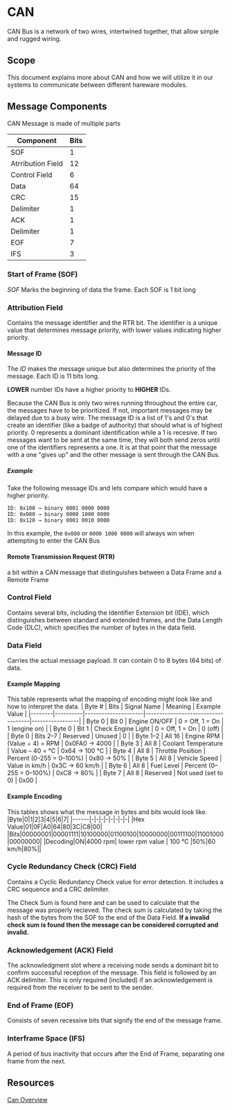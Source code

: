 # CAN
CAN Bus is a network of two wires, intertwined together, that allow simple and rugged wiring. 

## Scope
This document explains more about CAN and how we will utilize it in our systems to communicate between different hareware modules.

## Message Components
CAN Message is made of multiple parts

|Component|Bits|
|-|-|
|SOF|1|
|Atrribution Field|12|
|Control Field|6|
|Data|64|
|CRC|15|
|Delimiter|1|
|ACK|1|
|Delimiter|1|
|EOF|7|
|IFS|3|

### Start of Frame (SOF)
*SOF* Marks the beginning of data the frame. Each SOF is 1 bit long

### Attribution Field
Contains the message identifier and the RTR bit. The identifier is a unique value that determines message priority, with lower values indicating higher priority. 

#### Message ID
The *ID* makes the message unique but also determines the priority of the message. Each ID is 11 bits long.

**LOWER** number IDs have a higher priority to **HIGHER** IDs.  

Because the CAN Bus is only two wires running throughout the entire car, the messages have to be prioritized. If not, important messages may be delayed due to a busy wire. The message ID is a list of 1's and 0's that create an identifier (like a badge of authority) that should what is of highest priority. 0 represents a dominant identification while a 1 is recesive. If two messages want to be sent at the same time, they will both send zeros until one of the identifiers represents a one. It is at that point that the message with a one "gives up" and the other message is sent through the CAN Bus.

##### Example
Take the following message IDs and lets compare which would have a higher priority.
```
ID: 0x100 → binary 0001 0000 0000
ID: 0x080 → binary 0000 1000 0000
ID: 0x120 → binary 0001 0010 0000
```
In this example, the `0x080` or `0000 1000 0000` will always win when attempting to enter the CAN Bus

#### Remote Transmission Request (RTR)
a bit within a CAN message that distinguishes between a Data Frame and a Remote Frame

### Control Field
Contains several bits, including the Identifier Extension bit (IDE), which distinguishes between standard and extended frames, and the Data Length Code (DLC), which specifies the number of bytes in the data field. 

### Data Field
Carries the actual message payload. It can contain 0 to 8 bytes (64 bits) of data. 

#### Example Mapping
This table represents what the mapping of encoding might look like and how to interpret the data.
| Byte # | Bits     | Signal Name         | Meaning                            | Example Value   |
|--------|----------|---------------------|------------------------------------|-----------------|
| Byte 0 | Bit 0    | Engine ON/OFF       | 0 = Off, 1 = On                    | 1 (engine on)   |
| Byte 0 | Bit 1    | Check Engine Light  | 0 = Off, 1 = On                    | 0 (off)         |
| Byte 0 | Bits 2–7 | Reserved            | Unused                             | 0               |
| Byte 1–2 | All 16 | Engine RPM          | (Value ÷ 4) = RPM                  | 0x0FA0 → 4000   |
| Byte 3 | All 8    | Coolant Temperature | Value – 40 = °C                    | 0x64 → 100 °C   |
| Byte 4 | All 8    | Throttle Position   | Percent (0–255 = 0–100%)           | 0x80 → 50%      |
| Byte 5 | All 8    | Vehicle Speed       | Value in km/h                      | 0x3C → 60 km/h  |
| Byte 6 | All 8    | Fuel Level          | Percent (0–255 = 0–100%)           | 0xC8 → 80%      |
| Byte 7 | All 8    | Reserved            | Not used (set to 0)                | 0x00            |

#### Example Encoding
This tables shows what the message in bytes and bits would look like.
|Byte|0|1|2|3|4|5|6|7|
|------|-|-|-|-|-|-|-|-|
|Hex Value|01|0F|A0|64|80|3C|C8|00|
|Bits|00000001|00001111|10100000|01100100|10000000|00111100|11001000|00000000|
|Decoding|ON|4000 rpm| lower rpm value | 100 °C |50%|60 km/h|80%||

### Cycle Redundancy Check (CRC) Field
Contains a Cyclic Redundancy Check value for error detection. It includes a CRC sequence and a CRC delimiter. 

The Check Sum is found here and can be used to calculate that the message was properly recieved. The check sum is calculated by taking the hash of the bytes from the SOF to the end of the Data Field. **If a invalid check sum is found then the message can be considered corrupted and invalid.**

### Acknowledgement (ACK) Field
The acknowledgment slot where a receiving node sends a dominant bit to confirm successful reception of the message. This field is followed by an ACK delimiter. This is only required (included) if an acknowledgement is required from the receiver to be sent to the sender.

### End of Frame (EOF)
Consists of seven recessive bits that signify the end of the message frame. 

### Interframe Space (IFS)
A period of bus inactivity that occurs after the End of Frame, separating one frame from the next. 

## Resources
[Can Overview](https://www.ni.com/docs/en-US/bundle/ni-xnet/page/can-overview.html)